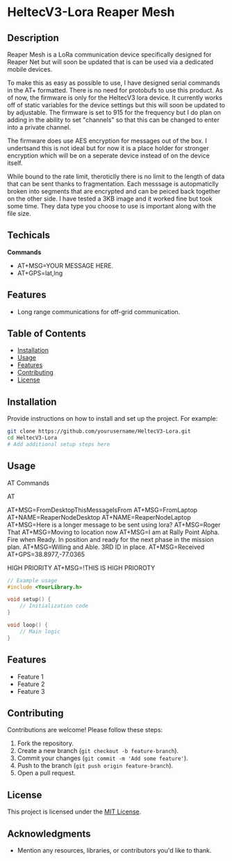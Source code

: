 # HeltecV3-Lora Reaper Mesh

## Description

Reaper Mesh is a LoRa communication device specifically designed for Reaper Net but will soon be updated that is
can be used via a dedicated mobile devices.

To make this as easy as possible to use, I have designed serial commands in the AT+ formatted. There is no need for protobufs to use this product. As of now, the firmware is only for the HeltecV3 lora device. It currently works off of static variables for the device settings but this will soon be updated to by adjustable. The firmware is set to 915 for the frequency but I do plan on adding in the ability to set "channels" so that this can be changed to enter into a private channel.

The firmware does use AES encryption for messages out of the box. I undertsand this is not ideal but for now it is a place holder for stronger encryption which will be on a seperate device instead of on the device itself.

While bound to the rate limit, theroticlly there is no limit to the length of data that can be sent thanks to fragmentation. Each messsage is autopmaticlly broken 
into segments that are encrypted and can be peiced back together on the other side. I have tested a 3KB image and it worked fine but took some time. They data type you choose to use is important along with the file size.

## Techicals

**Commands**

- AT+MSG=YOUR MESSAGE HERE.
- AT+GPS=lat,lng

## Features

-   Long range communications for off-grid communication.

## Table of Contents

-   [Installation](#installation)
-   [Usage](#usage)
-   [Features](#features)
-   [Contributing](#contributing)
-   [License](#license)

## Installation

Provide instructions on how to install and set up the project. For example:

```bash
git clone https://github.com/yourusername/HeltecV3-Lora.git
cd HeltecV3-Lora
# Add additional setup steps here
```

## Usage

AT Commands

AT

AT+MSG=FromDesktopThisMessageIsFrom
AT+MSG=FromLaptop
AT+NAME=ReaperNodeDesktop
AT+NAME=ReaperNodeLaptop
AT+MSG=Here is a longer message to be sent using lora?
AT+MSG=Roger That
AT+MSG=Moving to location now
AT+MSG=I am at Rally Point Alpha. Fire when Ready. In position and ready for the next phase in the mission plan.
AT+MSG=Willing and Able. 3RD ID in place.
AT+MSG=Received
AT+GPS=38.8977,-77.0365

HIGH PRIORITY
AT+MSG=!THIS IS HIGH PRIOROTY


```cpp
// Example usage
#include <YourLibrary.h>

void setup() {
    // Initialization code
}

void loop() {
    // Main logic
}
```

## Features

-   Feature 1
-   Feature 2
-   Feature 3

## Contributing

Contributions are welcome! Please follow these steps:

1. Fork the repository.
2. Create a new branch (`git checkout -b feature-branch`).
3. Commit your changes (`git commit -m 'Add some feature'`).
4. Push to the branch (`git push origin feature-branch`).
5. Open a pull request.

## License

This project is licensed under the [MIT License](LICENSE).

## Acknowledgments

-   Mention any resources, libraries, or contributors you'd like to thank.
